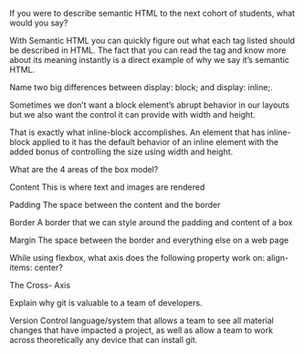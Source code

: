 If you were to describe semantic HTML to the next cohort of students, what would you say?

With Semantic HTML you can quickly figure out what each tag listed should be described in HTML. The fact that you can read the tag and know more about its meaning instantly is a direct example of why we say it’s semantic HTML.

Name two big differences between display: block; and display: inline;.

Sometimes we don’t want a block element’s abrupt behavior in our layouts but we also want the control it can provide with width and height.

That is exactly what inline-block accomplishes. An element that has inline-block applied to it has the default behavior of an inline element with the added bonus of controlling the size using width and height.

What are the 4 areas of the box model?

Content This is where text and images are rendered

Padding The space between the content and the border

Border A border that we can style around the padding and content of a box

Margin The space between the border and everything else on a web page

While using flexbox, what axis does the following property work on: align-items: center?

The Cross- Axis

Explain why git is valuable to a team of developers.

Version Control language/system that allows a team to see all material changes that have impacted a project, as well as allow a team to work across theoretically any device that can install git.